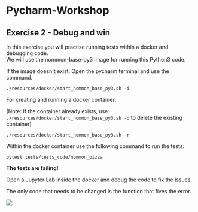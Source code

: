 # Pycharm-Workshop

## Exercise 2 - Debug and win

In this exercise you will practise running tests within a docker and debugging code.  
We will use the nommon-base-py3 image for running this Python3 code. 

If the image doesn't exist. Open the pycharm terminal and use the command.

`./resources/docker/start_nommon_base_py3.sh -i`

For creating and running a docker container:

(Note: If the container already exists, use: `./resources/docker/start_nommon_base_py3.sh -d` 
to delete the existing container)

`./resources/docker/start_nommon_base_py3.sh -r`


Within the docker container use the following command to run the tests:

`pytest tests/tests_code/nommon_pizza`

**The tests are failing!**

Open a Jupyter Lab inside the docker and debug the code to fix the issues.

The only code that needs to be changed is the function that fives the error.


![](https://i0.wp.com/blog.cambro.com/wp-content/uploads/2021/10/PizzaQuiz.png?ssl=1)

